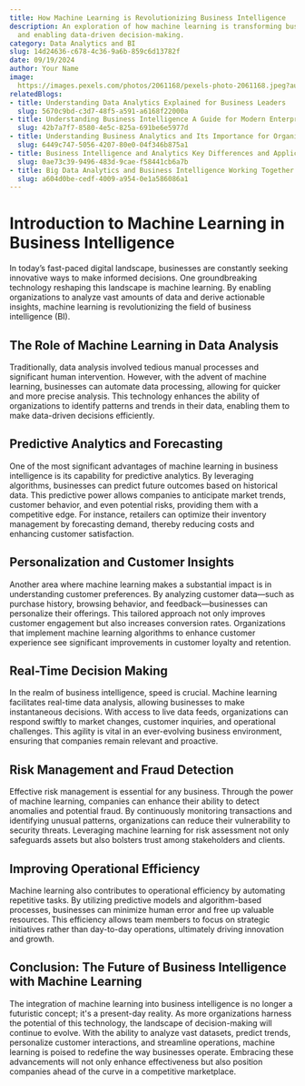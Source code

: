 ```yaml
---
title: How Machine Learning is Revolutionizing Business Intelligence
description: An exploration of how machine learning is transforming business intelligence
  and enabling data-driven decision-making.
category: Data Analytics and BI
slug: 14d24636-c678-4c36-9a6b-859c6d13782f
date: 09/19/2024
author: Your Name
image: 
  https://images.pexels.com/photos/2061168/pexels-photo-2061168.jpeg?auto=compress&cs=tinysrgb&w=600
relatedBlogs:
- title: Understanding Data Analytics Explained for Business Leaders
  slug: 5670c9bd-c3d7-48f5-a591-a6168f22000a
- title: Understanding Business Intelligence A Guide for Modern Enterprises
  slug: 42b7a7f7-8580-4e5c-825a-691be6e5977d
- title: Understanding Business Analytics and Its Importance for Organizations
  slug: 6449c747-5056-4207-80e0-04f346b875a1
- title: Business Intelligence and Analytics Key Differences and Applications
  slug: 0ae73c39-9496-483d-9cae-f58441cb6a7b
- title: Big Data Analytics and Business Intelligence Working Together for Success
  slug: a604d0be-cedf-4009-a954-0e1a586086a1
---
```


# Introduction to Machine Learning in Business Intelligence

In today’s fast-paced digital landscape, businesses are constantly seeking innovative ways to make informed decisions. One groundbreaking technology reshaping this landscape is machine learning. By enabling organizations to analyze vast amounts of data and derive actionable insights, machine learning is revolutionizing the field of business intelligence (BI).

## The Role of Machine Learning in Data Analysis

Traditionally, data analysis involved tedious manual processes and significant human intervention. However, with the advent of machine learning, businesses can automate data processing, allowing for quicker and more precise analysis. This technology enhances the ability of organizations to identify patterns and trends in their data, enabling them to make data-driven decisions efficiently.

## Predictive Analytics and Forecasting

One of the most significant advantages of machine learning in business intelligence is its capability for predictive analytics. By leveraging algorithms, businesses can predict future outcomes based on historical data. This predictive power allows companies to anticipate market trends, customer behavior, and even potential risks, providing them with a competitive edge. For instance, retailers can optimize their inventory management by forecasting demand, thereby reducing costs and enhancing customer satisfaction.

## Personalization and Customer Insights

Another area where machine learning makes a substantial impact is in understanding customer preferences. By analyzing customer data—such as purchase history, browsing behavior, and feedback—businesses can personalize their offerings. This tailored approach not only improves customer engagement but also increases conversion rates. Organizations that implement machine learning algorithms to enhance customer experience see significant improvements in customer loyalty and retention.

## Real-Time Decision Making

In the realm of business intelligence, speed is crucial. Machine learning facilitates real-time data analysis, allowing businesses to make instantaneous decisions. With access to live data feeds, organizations can respond swiftly to market changes, customer inquiries, and operational challenges. This agility is vital in an ever-evolving business environment, ensuring that companies remain relevant and proactive.

## Risk Management and Fraud Detection

Effective risk management is essential for any business. Through the power of machine learning, companies can enhance their ability to detect anomalies and potential fraud. By continuously monitoring transactions and identifying unusual patterns, organizations can reduce their vulnerability to security threats. Leveraging machine learning for risk assessment not only safeguards assets but also bolsters trust among stakeholders and clients.

## Improving Operational Efficiency

Machine learning also contributes to operational efficiency by automating repetitive tasks. By utilizing predictive models and algorithm-based processes, businesses can minimize human error and free up valuable resources. This efficiency allows team members to focus on strategic initiatives rather than day-to-day operations, ultimately driving innovation and growth.

## Conclusion: The Future of Business Intelligence with Machine Learning

The integration of machine learning into business intelligence is no longer a futuristic concept; it's a present-day reality. As more organizations harness the potential of this technology, the landscape of decision-making will continue to evolve. With the ability to analyze vast datasets, predict trends, personalize customer interactions, and streamline operations, machine learning is poised to redefine the way businesses operate. Embracing these advancements will not only enhance effectiveness but also position companies ahead of the curve in a competitive marketplace.